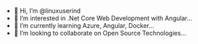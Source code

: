 - 👋 Hi, I’m @linuxuserind
- 👀 I’m interested in .Net Core Web Development with Angular...
- 🌱 I’m currently learning Azure, Angular, Docker...
- 💞️ I’m looking to collaborate on Open Source Technologies...

<!---
linuxuserind/linuxuserind is a ✨ special ✨ repository because its `README.md` (this file) appears on your GitHub profile.
You can click the Preview link to take a look at your changes.
--->
